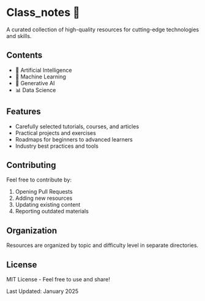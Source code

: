 # Class_notes 🚀

A curated collection of high-quality resources for cutting-edge technologies and skills.

## Contents
- 🤖 Artificial Intelligence
- 🧠 Machine Learning
- 🎨 Generative AI
- 📊 Data Science

## Features
- Carefully selected tutorials, courses, and articles
- Practical projects and exercises
- Roadmaps for beginners to advanced learners
- Industry best practices and tools

## Contributing
Feel free to contribute by:
1. Opening Pull Requests
2. Adding new resources
3. Updating existing content
4. Reporting outdated materials

## Organization
Resources are organized by topic and difficulty level in separate directories.

## License
MIT License - Feel free to use and share!

Last Updated: January 2025
